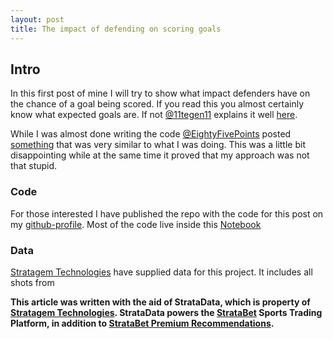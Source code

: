 ```yaml
---
layout: post
title: The impact of defending on scoring goals
---
```

## Intro
In this first post of mine I will try to show what impact defenders have on the chance of a goal being scored. If you read this you almost certainly know what expected goals are. If not [@11tegen11](https://twitter.com/11tegen11) explains it well [here](http://11tegen11.net/2015/08/14/a-close-look-at-my-new-expected-goals-model/).

While I was almost done writing the code [@EightyFivePoints](https://twitter.com/EightyFivePoint) posted [something](http://eightyfivepoints.blogspot.co.uk/2017/09/bodies-on-line-quantifying-how.html) that was very similar to what I was doing. This was a little bit disappointing while at the same time it proved that my approach was not that stupid.

### Code
For those interested I have published the repo with the code for this post on my [github-profile](https://github.com/karlanka/). Most of the code live inside this [Notebook](https://github.com/karlanka)

### Data
[Stratagem Technologies](http://www.stratagem.co) have supplied data for this project. It includes all shots from 


**This article was written with the aid of StrataData, which is property of [Stratagem Technologies](http://www.stratagem.co). StrataData powers the [StrataBet](http://www.stratabet.com) Sports Trading Platform, in addition to [StrataBet Premium Recommendations](http://app.stratabet.com/recommendations).**

